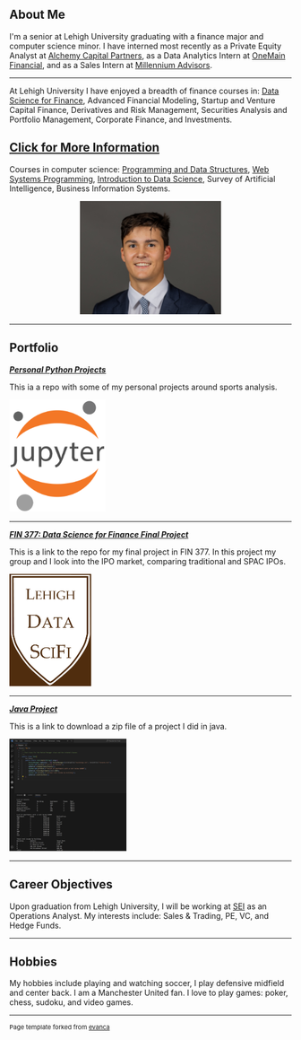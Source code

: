 ## About Me

I'm a senior at Lehigh University graduating with a finance major and computer science minor. I have interned most recently as a Private Equity Analyst at [Alchemy Capital Partners](https://www.alchemycappartners.com/), as a Data Analytics Intern at [OneMain Financial](https://www.onemainfinancial.com/), and as a Sales Intern at [Millennium Advisors](https://millenniumadvisors.com/). 

---

At Lehigh University I have enjoyed a breadth of finance courses in: [Data Science for Finance](https://ledatascifi.github.io/ledatascifi-2024/content/frontpage.html), Advanced Financial Modeling, Startup and Venture Capital Finance, Derivatives and Risk Management, Securities Analysis and Portfolio Management, Corporate Finance, and Investments. 

[Click for More Information](https://catalog.lehigh.edu/coursesprogramsandcurricula/businessandeconomics/finance/#courseinventory)
---

Courses in computer science: [Programming and Data Structures](https://engineering.lehigh.edu/cse/academics/course-index/cse-17-programming-and-data-structures-3), [Web Systems Programming](https://engineering.lehigh.edu/cse/academics/course-index/cse-264-web-systems-programming-3), [Introduction to Data Science](https://engineering.lehigh.edu/cse/academics/course-index/cse-160-introduction-data-science-3), Survey of Artificial Intelligence, Business Information Systems.

<!-- Upload your own photo and change the path -->

<p style="text-align:center;">
  <img class="img-circle" src="/images/Headshot.jpg" width="50%">
</p>

---

## Portfolio

_**[Personal Python Projects](https://github.com/ZiggyFloydLee/SportsAnalysisExploration)**_

This ia a repo with some of my personal projects around sports analysis.

<img src="images/Jupyter_logo.png" height="200"/>

---

_**[FIN 377: Data Science for Finance Final Project](https://github.com/ZiggyFloydLee/FIN377-FinalProject-Team12)**_

This is a link to the repo for my final project in FIN 377. In this project my group and I look into the IPO market, comparing traditional and SPAC IPOs.

<img src="images/FIN377Logo.png" height= "200"/>

---

_**[Java Project](/portfolio/Java.zip)**_

This is a link to download a zip file of a project I did in java.

<img src="images/JavaProjectScreenshot.png" height= "200"/>

---

## Career Objectives

Upon graduation from Lehigh University, I will be working at [SEI](https://www.seic.com/) as an Operations Analyst. My interests include: Sales & Trading, PE, VC, and Hedge Funds.

---

## Hobbies

My hobbies include playing and watching soccer, I play defensive midfield and center back. I am a Manchester United fan. I love to play games: poker, chess, sudoku, and video games.

---
<p style="font-size:11px">Page template forked from <a href="https://github.com/evanca/quick-portfolio">evanca</a></p>
<!-- Remove above link if you don't want to attibute -->
